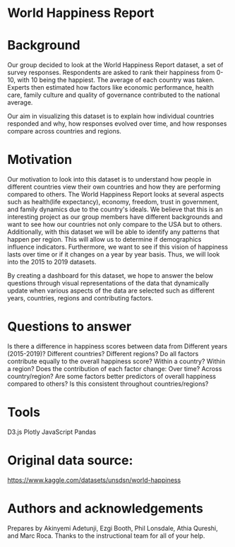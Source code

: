# World Happiness Report

# Background
Our group decided to look at the World Happiness Report dataset, a set of survey responses. Respondents are asked to rank their happiness from 0-10, with 10 being the happiest. The average of each country was taken. Experts then estimated how factors like economic performance, health care, family culture and quality of governance contributed to the national average. 

Our aim in visualizing this dataset is to explain how individual countries responded and why, how responses evolved over time, and how responses compare across countries and regions.

# Motivation
Our motivation to look into this dataset is to understand how people in different countries view their own countries and how they are performing compared to others. The World Happiness Report looks at several aspects such as health(life expectancy), economy, freedom, trust in government, and family dynamics due to the country's ideals. We believe that this is an interesting project as our group members have different backgrounds and want to see how our countries not only compare to the USA but to others. Additionally, with this dataset we will be able to identify any patterns that happen per region. This will allow us to determine if demographics influence indicators. Furthermore, we want to see if this vision of happiness lasts over time or if it changes on a year by year basis. Thus, we will look into the 2015 to 2019 datasets.

By creating a dashboard for this dataset, we hope to answer the below questions through visual representations of the data that dynamically update when various aspects of the data are selected such as different years, countries, regions and contributing factors.

# Questions to answer
Is there a difference in happiness scores between data from
Different years (2015-2019)?
Different countries?
Different regions?
Do all factors contribute equally to the overall happiness score?
Within a country?
Within a region?
Does the contribution of each factor change:
Over time?
Across country/region?
Are some factors better predictors of  overall happiness compared to others? Is this consistent throughout countries/regions? 

# Tools
D3.js
Plotly
JavaScript
Pandas

# Original data source:
https://www.kaggle.com/datasets/unsdsn/world-happiness

# Authors and acknowledgements
Prepares by Akinyemi Adetunji, Ezgi Booth, Phil Lonsdale, Athia Qureshi, and Marc Roca. Thanks to the instructional team for all of your help. 
